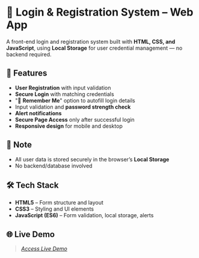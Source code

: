 # 🔐 Login & Registration System – Web App

A front-end login and registration system built with **HTML, CSS, and JavaScript**, using **Local Storage** for user credential management — no backend required.

## 🚀 Features

- **User Registration** with input validation
- **Secure Login** with matching credentials
- "🔁 **Remember Me**" option to autofill login details
- Input validation and **password strength check**
- **Alert notifications**
- **Secure Page Access** only after successful login
- **Responsive design** for mobile and desktop

## 🔐 Note

- All user data is stored securely in the browser’s **Local Storage**
- No backend/database involved

## 🛠️ Tech Stack

- **HTML5** – Form structure and layout  
- **CSS3** – Styling and UI elements  
- **JavaScript (ES6)** – Form validation, local storage, alerts

## 🌐 Live Demo

> *[Access Live Demo](https://utkarshsingh-01.github.io/Login-Authentication/)*
